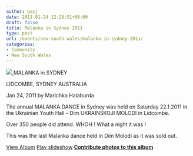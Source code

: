 ```yaml
---
author: bazj
date: 2011-01-24 12:28:51+00:00
draft: false
title: Malanka in Sydney 2011
type: post
url: /events/new-south-wales/malanka-in-sydney-2011/
categories:
- Community
- New South Wales
---
```


[![](http://www.ozeukes.com/wp-content/uploads/2011/01/marichka-halaburda.jpg)
](http://www.ozeukes.com/wp-content/uploads/2011/01/marichka-halaburda.jpg)MALANKA in SYDNEY

LIDCOMBE, SYDNEY AUSTRALIA

Jan 24, 2011
by Marichka Halaburda

The annual MALANKA DANCE in Sydney was held on Saturday 22.1.2011 in the Ukrainian Youth Hall - Dim UKRAINSKOJI MOLODI in Lidcombe.

Over 350 people did attend. WHOH ! What a night it was !

This was the last Malanka dance held in Dim Molodi as it was sold out.

[View Album](http://picasaweb.google.com/lh/sredir?uname=marichka.halaburda&target=ALBUM&id=5565394378716865921&authkey=Gv1sRgCLiIy6Tapo7YqgE&feat=email)
[Play slideshow](http://picasaweb.google.com/lh/sredir?uname=marichka.halaburda&target=ALBUM&id=5565394378716865921&authkey=Gv1sRgCLiIy6Tapo7YqgE&feat=email&mode=SLIDESHOW)
[**Contribute photos to this album**](http://picasaweb.google.com/lh/webUpload?uname=marichka.halaburda&aid=5565394378716865921)
